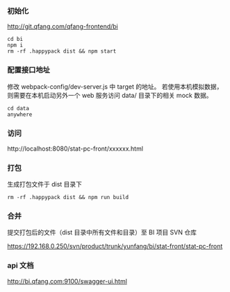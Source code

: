 ### 初始化

  http://git.qfang.com/qfang-frontend/bi
  
```
cd bi
npm i
rm -rf .happypack dist && npm start
```

### 配置接口地址

修改 webpack-config/dev-server.js 中 target 的地址。
若使用本机模拟数据，则需要在本机启动另外一个 web 服务访问 data/ 目录下的相关 mock 数据。

```
cd data
anywhere
```

### 访问

http://localhost:8080/stat-pc-front/xxxxxx.html
  
### 打包

生成打包文件于 dist 目录下

```
rm -rf .happypack dist && npm run build
```

### 合并

提交打包后的文件（dist 目录中所有文件和目录）至 BI 项目 SVN 仓库

https://192.168.0.250/svn/product/trunk/yunfang/bi/stat-front/stat-pc-front

### api 文档

http://bi.qfang.com:9100/swagger-ui.html
